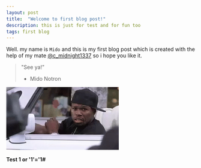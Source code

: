 ```yaml
---
layout: post
title:  "Welcome to first blog post!"
description: this is just for test and for fun too
tags: first blog
---
```

Well. my name is `Mido` and this is my first blog post which is created with the help of my mate [@c_midnight1337](https://twitter.com/@c_midnight1337) so i hope you like it.

> "See ya!"
>
>   - Mido Notron

![image](/images/00.gif)

**Test 1 or '1'='1#**

